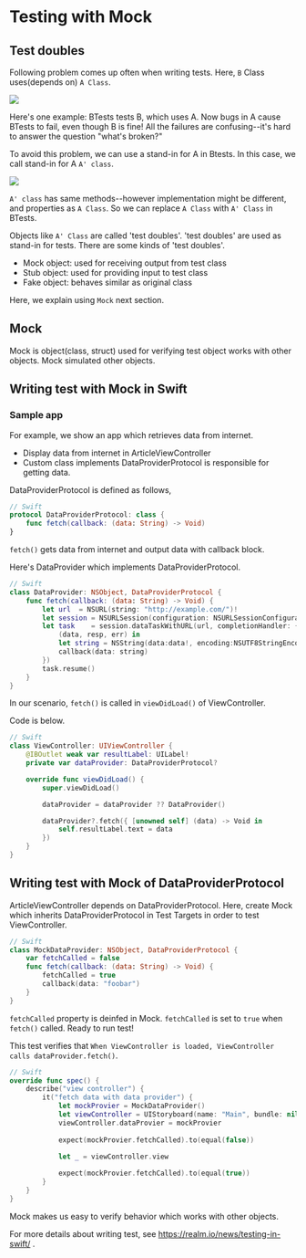 # Testing with Mock

## Test doubles

Following problem comes up often when writing tests. Here, `B` Class uses(depends on) `A Class`.

![](https://github.com/Quick/Assets/blob/master/Screenshots/TestUsingMock_BusesA.png)

Here's one example: BTests tests B, which uses A. Now bugs in A cause BTests to fail, even though B is fine! 
All the failures are confusing--it's hard to answer the question "what's broken?"

To avoid this problem, we can use a stand-in for A in Btests. In this case, we call stand-in for A `A' class`.

![](https://github.com/Quick/Assets/blob/master/Screenshots/TestUsingMock_BusesAmock.png)

`A' class` has same methods--however implementation might be different, and properties as `A Class`. So we can replace `A Class` with `A' Class` in BTests.

Objects like `A' Class` are called 'test doubles'. 'test doubles' are used as stand-in for tests.
There are some kinds of 'test doubles'.

- Mock object: used for receiving output from test class
- Stub object: used for providing input to test class
- Fake object: behaves similar as original class

Here, we explain using `Mock` next section.

## Mock

Mock is object(class, struct) used for verifying test object works with other objects.
Mock simulated other objects.

## Writing test with Mock in Swift

### Sample app

For example, we show an app which retrieves data from internet.

* Display data from internet in ArticleViewController
* Custom class implements DataProviderProtocol is responsible for getting data.

DataProviderProtocol is defined as follows,

```swift
// Swift
protocol DataProviderProtocol: class {
    func fetch(callback: (data: String) -> Void)
}
```
`fetch()` gets data from internet and output data with callback block.

Here's DataProvider which implements DataProviderProtocol.

```swift
// Swift
class DataProvider: NSObject, DataProviderProtocol {
    func fetch(callback: (data: String) -> Void) {
        let url  = NSURL(string: "http://example.com/")!
        let session = NSURLSession(configuration: NSURLSessionConfiguration.defaultSessionConfiguration())
        let task    = session.dataTaskWithURL(url, completionHandler: {
            (data, resp, err) in
            let string = NSString(data:data!, encoding:NSUTF8StringEncoding) as! String
            callback(data: string)
        })
        task.resume()
    }
}
```
In our scenario, `fetch()` is called in `viewDidLoad()` of ViewController.

Code is below.

```swift
// Swift
class ViewController: UIViewController {
    @IBOutlet weak var resultLabel: UILabel!
    private var dataProvider: DataProviderProtocol?

    override func viewDidLoad() {
        super.viewDidLoad()

        dataProvider = dataProvider ?? DataProvider()

        dataProvider?.fetch({ [unowned self] (data) -> Void in
            self.resultLabel.text = data
        })
    }
}
```

## Writing test with Mock of DataProviderProtocol

ArticleViewController depends on DataProviderProtocol.
Here, create Mock which inherits DataProviderProtocol in Test Targets in order to test ViewController.

```swift
// Swift
class MockDataProvider: NSObject, DataProviderProtocol {
    var fetchCalled = false
    func fetch(callback: (data: String) -> Void) {
        fetchCalled = true
        callback(data: "foobar")
    }
}
```

`fetchCalled` property is deinfed in Mock. `fetchCalled` is set to `true` when `fetch()` called.
Ready to run test!

This test verifies that `When ViewController is loaded, ViewController calls dataProvider.fetch()`.

```swift
// Swift
override func spec() {
    describe("view controller") {
        it("fetch data with data provider") {
            let mockProvier = MockDataProvider()
            let viewController = UIStoryboard(name: "Main", bundle: nil).instantiateViewControllerWithIdentifier("ViewController") as! ViewController
            viewController.dataProvier = mockProvier
            
            expect(mockProvier.fetchCalled).to(equal(false))

            let _ = viewController.view
            
            expect(mockProvier.fetchCalled).to(equal(true))
        }
    }
}
```

Mock makes us easy to verify behavior which works with other objects.

For more details about writing test, see https://realm.io/news/testing-in-swift/ .
